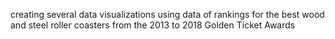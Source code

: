 creating several data visualizations using data of rankings for the best wood and steel roller coasters from the 2013 to 2018 Golden Ticket Awards
